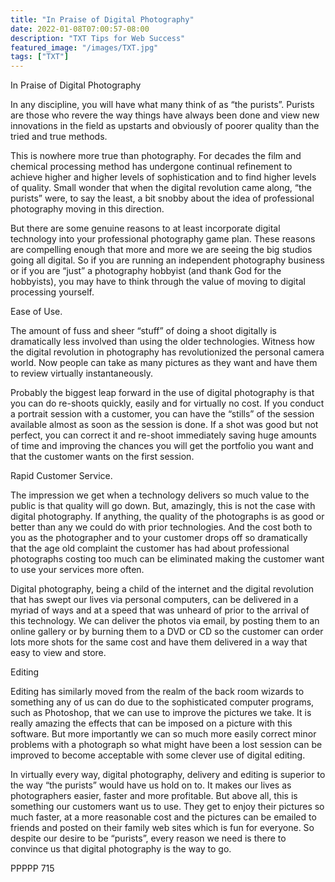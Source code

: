 ```yaml
---
title: "In Praise of Digital Photography"
date: 2022-01-08T07:00:57-08:00
description: "TXT Tips for Web Success"
featured_image: "/images/TXT.jpg"
tags: ["TXT"]
---
```


In Praise of Digital Photography

In any discipline, you will have what many think of as “the purists”.  Purists are those who revere the way things have always been done and view new innovations in the field as upstarts and obviously of poorer quality than the tried and true methods.

This is nowhere more true than photography.  For decades the film and chemical processing method has undergone continual refinement to achieve higher and higher levels of sophistication and to find higher levels of quality.  Small wonder that when the digital revolution came along, “the purists” were, to say the least, a bit snobby about the idea of professional photography moving in this direction.

But there are some genuine reasons to at least incorporate digital technology into your professional photography game plan.  These reasons are compelling enough that more and more we are seeing the big studios going all digital.  So if you are running an independent photography business or if you are “just” a photography hobbyist (and thank God for the hobbyists), you may have to think through the value of moving to digital processing yourself.

Ease of Use.

The amount of fuss and sheer “stuff” of doing a shoot digitally is dramatically less involved than using the older technologies.  Witness how the digital revolution in photography has revolutionized the personal camera world.  Now people can take as many pictures as they want and have them to review virtually instantaneously.

Probably the biggest leap forward in the use of digital photography is that you can do re-shoots quickly, easily and for virtually no cost.  If you conduct a portrait session with a customer, you can have the “stills” of the session available almost as soon as the session is done.  If a shot was good but not perfect, you can correct it and re-shoot immediately saving huge amounts of time and improving the chances you will get the portfolio you want and that the customer wants on the first session.

Rapid Customer Service.

The impression we get when a technology delivers so much value to the public is that quality will go down.  But, amazingly, this is not the case with digital photography.  If anything, the quality of the photographs is as good or better than any we could do with prior technologies.  And the cost both to you as the photographer and to your customer drops off so dramatically that the age old complaint the customer has had about professional photographs costing too much can be eliminated making the customer want to use your services more often.

Digital photography, being a child of the internet and the digital revolution that has swept our lives via personal computers, can be delivered in a myriad of ways and at a speed that was unheard of prior to the arrival of this technology.  We can deliver the photos via email, by posting them to an online gallery or by burning them to a DVD or CD so the customer can order lots more shots for the same cost and have them delivered in a way that easy to view and store.

Editing

Editing has similarly moved from the realm of the back room wizards to something any of us can do due to the sophisticated computer programs, such as Photoshop, that we can use to improve the pictures we take.  It is really amazing the effects that can be imposed on a picture with this software.  But more importantly we can so much more easily correct minor problems with a photograph so what might have been a lost session can be improved to become acceptable with some clever use of digital editing.

In virtually every way, digital photography, delivery and editing is superior to the way “the purists” would have us hold on to.  It makes our lives as photographers easier, faster and more profitable.  But above all, this is something our customers want us to use.  They get to enjoy their pictures so much faster, at a more reasonable cost and the pictures can be emailed to friends and posted on their family web sites which is fun for everyone.  So despite our desire to be “purists”, every reason we need is there to convince us that digital photography is the way to go.

PPPPP 715

